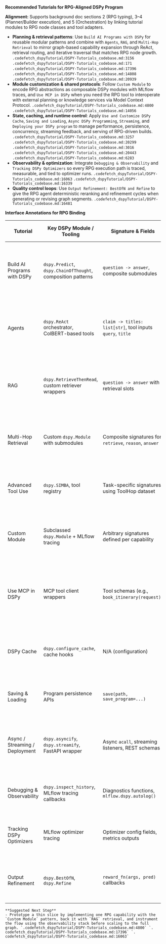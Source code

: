 **Recommended Tutorials for RPG-Aligned DSPy Program**

**Alignment:** Supports background doc sections 2 (RPG typing), 3–4 (Planner/Builder execution), and 5 (Orchestration) by linking tutorial modules to RPG node classes and tool adapters.

- **Planning & retrieval patterns**: Use `Build AI Programs with DSPy` for reusable modular patterns and combine with `Agents`, `RAG`, and `Multi-Hop Retrieval` to mirror graph-based capability expansion through ReAct, retrieval routing, and iterative traversal that matches RPG node growth. `.codefetch_dspyTutorial/DSPY-Tutorials_codebase.md:3156` `.codefetch_dspyTutorial/DSPY-Tutorials_codebase.md:171` `.codefetch_dspyTutorial/DSPY-Tutorials_codebase.md:17396` `.codefetch_dspyTutorial/DSPY-Tutorials_codebase.md:14808` `.codefetch_dspyTutorial/DSPY-Tutorials_codebase.md:20939`
- **Module customization & shared protocols**: Follow `Custom Module` to encode RPG abstractions as composable DSPy modules with MLflow traces, and `Use MCP in DSPy` when you need the RPG tool to interoperate with external planning or knowledge services via Model Context Protocol. `.codefetch_dspyTutorial/DSPY-Tutorials_codebase.md:4800` `.codefetch_dspyTutorial/DSPY-Tutorials_codebase.md:14056`
- **State, caching, and runtime control**: Apply `Use and Customize DSPy Cache`, `Saving and Loading`, `Async DSPy Programming`, `Streaming`, and `Deploying your DSPy program` to manage performance, persistence, concurrency, streaming feedback, and serving of RPG-driven builds. `.codefetch_dspyTutorial/DSPY-Tutorials_codebase.md:3257` `.codefetch_dspyTutorial/DSPY-Tutorials_codebase.md:20299` `.codefetch_dspyTutorial/DSPY-Tutorials_codebase.md:3016` `.codefetch_dspyTutorial/DSPY-Tutorials_codebase.md:20443` `.codefetch_dspyTutorial/DSPY-Tutorials_codebase.md:6283`
- **Observability & optimization**: Integrate `Debugging & Observability` and `Tracking DSPy Optimizers` so every RPG execution path is traced, measurable, and tied to optimizer runs. `.codefetch_dspyTutorial/DSPY-Tutorials_codebase.md:16063` `.codefetch_dspyTutorial/DSPY-Tutorials_codebase.md:16339`
- **Quality control loops**: Use `Output Refinement: BestOfN and Refine` to give the RPG agent deterministic reranking and refinement cycles when generating or revising graph segments. `.codefetch_dspyTutorial/DSPY-Tutorials_codebase.md:16481`

**Interface Annotations for RPG Binding**

| Tutorial | Key DSPy Module / Tooling | Signature & Fields | RPG Capability Binding |
| --- | --- | --- | --- |
| Build AI Programs with DSPy | `dspy.Predict`, `dspy.ChainOfThought`, composition patterns | `question -> answer`, composite submodules | Map to RPG L1 capability nodes defining base reasoning flows and shared service contracts. |
| Agents | `dspy.ReAct` orchestrator, ColBERT-based tools | `claim -> titles: list[str]`, tool inputs `query`, `title` | Encodes graph nodes for multi-hop retrieval planner; edges capture tool invocation order. |
| RAG | `dspy.RetrieveThenRead`, custom retriever wrappers | `question -> answer` with retrieval slots | Binds to capability nodes representing knowledge grounding; data edges for vector store queries. |
| Multi-Hop Retrieval | Custom `dspy.Module` with submodules | Composite signatures for `retrieve`, `reason`, `answer` | Models hierarchical RPG subgraphs where child nodes resolve intermediate hops. |
| Advanced Tool Use | `dspy.SIMBA`, tool registry | Task-specific signatures using ToolHop dataset | Captures edges to external APIs; annotates retry policies and optimizer metadata. |
| Custom Module | Subclassed `dspy.Module` + MLflow tracing | Arbitrary signatures defined per capability | Defines template for generating RPG L2 nodes (files/classes) with trace hooks. |
| Use MCP in DSPy | MCP tool client wrappers | Tool schemas (e.g., `book_itinerary(request)`) | Tags nodes requiring external protocol adapters; edges document MCP message flow. |
| DSPy Cache | `dspy.configure_cache`, cache hooks | N/A (configuration) | Annotates infrastructure capabilities for caching layers attached to graph resources. |
| Saving & Loading | Program persistence APIs | `save(path, save_program=...)` | Adds lifecycle edges for serialization nodes and deployment hand-offs. |
| Async / Streaming / Deployment | `dspy.asyncify`, `dspy.streamify`, FastAPI wrapper | Async `acall`, streaming listeners, REST schemas | Marks runtime capability nodes addressing throughput, streaming, and serving endpoints. |
| Debugging & Observability | `dspy.inspect_history`, MLflow tracing callbacks | Diagnostics functions, `mlflow.dspy.autolog()` | Attaches monitoring edges and logging contracts to graph nodes. |
| Tracking DSPy Optimizers | MLflow optimizer tracing | Optimizer config fields, metrics outputs | Specifies evaluation nodes and success metrics for capability validation. |
| Output Refinement | `dspy.BestOfN`, `dspy.Refine` | `reward_fn(args, pred)` callbacks | Associates iterative improvement loops with graph nodes requiring quality gating. |

    **Suggested Next Step**
    - Prototype a thin slice by implementing one RPG capability with the    `Custom Module` pattern, back it with `RAG` retrieval, and instrument  the flow using the observability stack before scaling to the full    graph. `.codefetch_dspyTutorial/DSPY-Tutorials_codebase.md:4800` `.    codefetch_dspyTutorial/DSPY-Tutorials_codebase.md:17396` `. codefetch_dspyTutorial/DSPY-Tutorials_codebase.md:16063`
